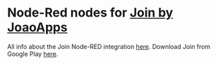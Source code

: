 # Node-Red nodes for [Join by JoaoApps](https://joaoapps.com/join/)

All info about the Join Node-RED integration [here](https://joaoapps.com/join/node-red/).
Download Join from Google Play [here](https://play.google.com/store/apps/details?id=com.joaomgcd.join).
